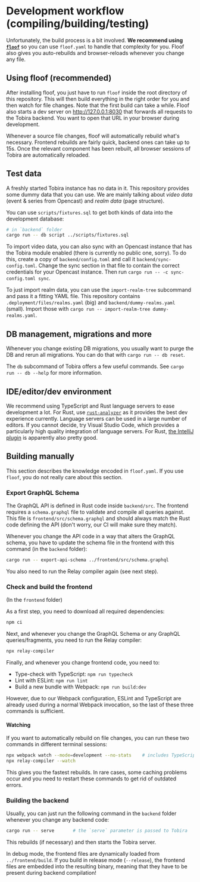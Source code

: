 # Development workflow (compiling/building/testing)

Unfortunately, the build process is a bit involved.
**We recommend using [`floof`](https://github.com/LukasKalbertodt/floof)** so you can use `floof.yaml` to handle that complexity for you.
Floof also gives you auto-rebuilds and browser-reloads whenever you change any file.


## Using floof (recommended)

After installing floof, you just have to run `floof` inside the root directory of this repository.
This will then build everything in the right order for you and then watch for file changes.
Note that the first build can take a while.
Floof also starts a dev server on http://127.0.0.1:8030 that forwards all requests to the Tobira backend.
You want to open that URL in your browser during development.

Whenever a source file changes, floof will automatically rebuild what's necessary.
Frontend rebuilds are fairly quick, backend ones can take up to 15s.
Once the relevant component has been rebuilt, all browser sessions of Tobira are automatically reloaded.

## Test data

A freshly started Tobira instance has no data in it.
This repository provides some dummy data that you can use.
We are mainly talking about *video data* (event & series from Opencast) and *realm data* (page structure).

You can use `scripts/fixtures.sql` to get both kinds of data into the development database:

```sh
# in `backend` folder
cargo run -- db script ../scripts/fixtures.sql
```

To import video data, you can also sync with an Opencast instance that has the Tobira module enabled (there is currently no public one, sorry).
To do this, create a copy of `backend/config.toml` and call it `backend/sync-config.toml`.
Change the sync section in that file to contain the correct credentials for your Opencast instance.
Then run `cargo run -- -c sync-config.toml sync`.

To just import realm data, you can use the `import-realm-tree` subcommand and pass it a fitting YAML file.
This repository contains `.deployment/files/realms.yaml` (big) and `backend/dummy-realms.yaml` (small).
Import those with `cargo run -- import-realm-tree dummy-realms.yaml`.


## DB management, migrations and more

Whenever you change existing DB migrations, you usually want to purge the DB and rerun all migrations.
You can do that with `cargo run -- db reset`.

The `db` subcommand of Tobira offers a few useful commands.
See `cargo run -- db --help` for more information.


## IDE/editor/dev environment

We recommend using TypeScript and Rust language servers to ease development a lot.
For Rust, use [`rust-analyzer`](https://rust-analyzer.github.io/) as it provides the best dev experience currently.
Language servers can be used in a large number of editors.
If you cannot decide, try Visual Studio Code, which provides a particularly high quality integration of language servers.
For Rust, [the IntelliJ plugin](https://intellij-rust.github.io/) is apparently also pretty good.


## Building manually

This section describes the knowledge encoded in `floof.yaml`.
If you use `floof`, you do not really care about this section.


### Export GraphQL Schema

The GraphQL API is defined in Rust code inside `backend/src`.
The frontend requires a `schema.graphql` file to validate and compile all queries against.
This file is `frontend/src/schema.graphql` and should always match the Rust code defining the API (don't worry, our CI will make sure they match).

Whenever you change the API code in a way that alters the GraphQL schema, you have to update the schema file in the frontend with this command (in the `backend` folder):

```sh
cargo run -- export-api-schema ../frontend/src/schema.graphql
```

You also need to run the Relay compiler again (see next step).


### Check and build the frontend

(In the `frontend` folder)

As a first step, you need to download all required dependencies:

```sh
npm ci
```

Next, and whenever you change the GraphQL Schema or any GraphQL queries/fragments, you need to run the Relay compiler:

```sh
npx relay-compiler
```

Finally, and whenever you change frontend code, you need to:

- Type-check with TypeScript: `npm run typecheck`
- Lint with ESLint: `npm run lint`
- Build a new bundle with Webpack: `npm run build:dev`

However, due to our Webpack configuration, ESLint and TypeScript are already used during a normal Webpack invocation, so the last of these three commands is sufficient.


#### Watching

If you want to automatically rebuild on file changes, you can run these two commands in different terminal sessions:

```sh
npx webpack watch --mode=development --no-stats    # includes TypeScript and ESLint
npx relay-compiler --watch
```

This gives you the fastest rebuilds.
In rare cases, some caching problems occur and you need to restart these commands to get rid of outdated errors.


### Building the backend

Usually, you can just run the following command in the `backend` folder whenever you change any backend code:

```sh
cargo run -- serve       # the `serve` parameter is passed to Tobira
```

This rebuilds (if necessary) and then starts the Tobira server.

In debug mode, the frontend files are dynamically loaded from `../frontend/build`.
If you build in release mode (`--release`), the frontend files are embedded into the resulting binary, meaning that they have to be present during backend compilation!
